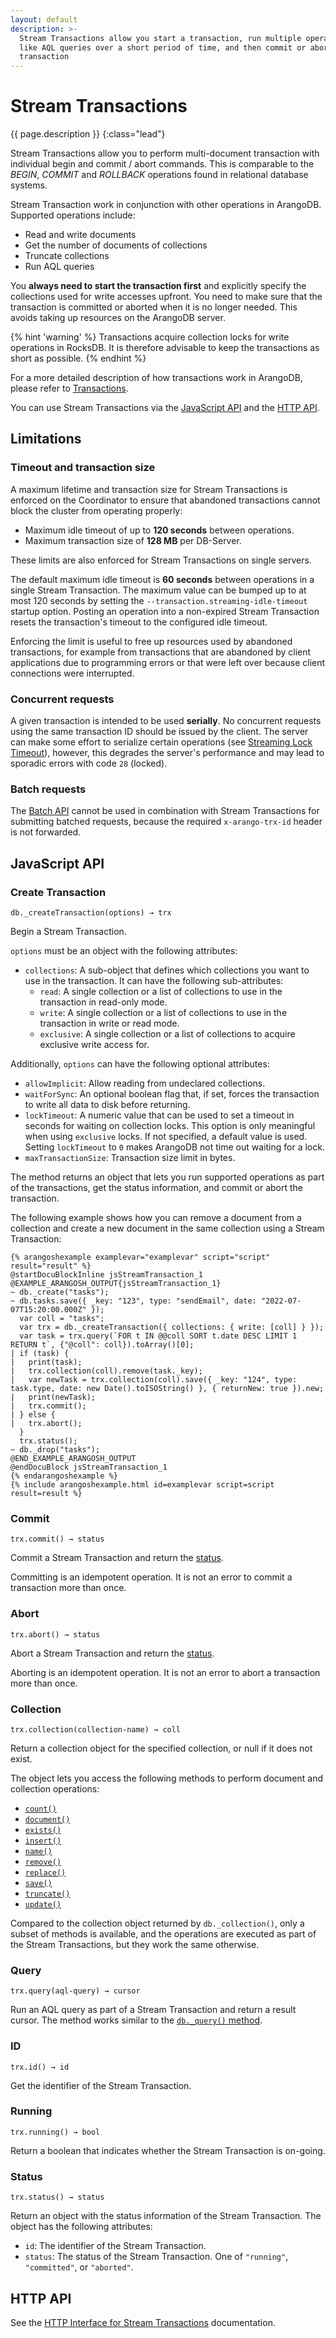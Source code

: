 ```yaml
---
layout: default
description: >-
  Stream Transactions allow you start a transaction, run multiple operations
  like AQL queries over a short period of time, and then commit or abort the
  transaction
---
```

# Stream Transactions

{{ page.description }}
{:class="lead"}

Stream Transactions allow you to perform multi-document transaction
with individual begin and commit / abort commands. This is comparable to the
*BEGIN*, *COMMIT* and *ROLLBACK* operations found in relational database systems.

Stream Transaction work in conjunction with other operations in ArangoDB.
Supported operations include:

- Read and write documents
- Get the number of documents of collections
- Truncate collections
- Run AQL queries

You **always need to start the transaction first** and explicitly specify the
collections used for write accesses upfront. You need to make sure that the
transaction is committed or aborted when it is no longer needed.
This avoids taking up resources on the ArangoDB server.

{% hint 'warning' %}
Transactions acquire collection locks for write operations in RocksDB.
It is therefore advisable to keep the transactions as short as possible.
{% endhint %}

For a more detailed description of how transactions work in ArangoDB, please
refer to [Transactions](../transactions.html).

You can use Stream Transactions via the [JavaScript API](#javascript-api) and
the [HTTP API](http/transaction-stream-transaction.html).

## Limitations

### Timeout and transaction size

A maximum lifetime and transaction size for Stream Transactions is enforced
on the Coordinator to ensure that abandoned transactions cannot block the
cluster from operating properly:

- Maximum idle timeout of up to **120 seconds** between operations.
- Maximum transaction size of **128 MB** per DB-Server.

These limits are also enforced for Stream Transactions on single servers.

The default maximum idle timeout is **60 seconds** between operations in a
single Stream Transaction. The maximum value can be bumped up to at most 120
seconds by setting the `--transaction.streaming-idle-timeout` startup option.
Posting an operation into a non-expired Stream Transaction resets the
transaction's timeout to the configured idle timeout.

Enforcing the limit is useful to free up resources used by abandoned
transactions, for example from transactions that are abandoned by client
applications due to programming errors or that were left over because client
connections were interrupted.

### Concurrent requests

A given transaction is intended to be used **serially**. No concurrent requests
using the same transaction ID should be issued by the client. The server can
make some effort to serialize certain operations (see
[Streaming Lock Timeout](programs-arangod-options.html#--transactionstreaming-lock-timeout)),
however, this degrades the server's performance and may lead to sporadic
errors with code `28` (locked).

### Batch requests

The [Batch API](http/batch-request.html) cannot be used in combination with
Stream Transactions for submitting batched requests, because the required
`x-arango-trx-id` header is not forwarded.

## JavaScript API

### Create Transaction

`db._createTransaction(options) → trx`

Begin a Stream Transaction.

`options` must be an object with the following attributes:

- `collections`: A sub-object that defines which collections you want to use
  in the transaction. It can have the following sub-attributes:
  - `read`: A single collection or a list of collections to use in the
    transaction in read-only mode.
  - `write`: A single collection or a list of collections to use in the
    transaction in write or read mode.
  - `exclusive`: A single collection or a list of collections to acquire
    exclusive write access for.

Additionally, `options` can have the following optional attributes:

- `allowImplicit`: Allow reading from undeclared collections.
- `waitForSync`: An optional boolean flag that, if set, forces the
  transaction to write all data to disk before returning.
- `lockTimeout`: A numeric value that can be used to set a timeout in seconds for
  waiting on collection locks. This option is only meaningful when using
  `exclusive` locks. If not specified, a default value is used. Setting
  `lockTimeout` to `0` makes ArangoDB not time out waiting for a lock.
- `maxTransactionSize`: Transaction size limit in bytes.

The method returns an object that lets you run supported operations as part of
the transactions, get the status information, and commit or abort the transaction.

The following example shows how you can remove a document from a collection and
create a new document in the same collection using a Stream Transaction:

    {% arangoshexample examplevar="examplevar" script="script" result="result" %}
    @startDocuBlockInline jsStreamTransaction_1
    @EXAMPLE_ARANGOSH_OUTPUT{jsStreamTransaction_1}
    ~ db._create("tasks");
    ~ db.tasks.save({ _key: "123", type: "sendEmail", date: "2022-07-07T15:20:00.000Z" });
      var coll = "tasks";
      var trx = db._createTransaction({ collections: { write: [coll] } });
      var task = trx.query(`FOR t IN @@coll SORT t.date DESC LIMIT 1 RETURN t`, {"@coll": coll}).toArray()[0];
    | if (task) {
    |   print(task);
    |   trx.collection(coll).remove(task._key);
    |   var newTask = trx.collection(coll).save({ _key: "124", type: task.type, date: new Date().toISOString() }, { returnNew: true }).new;
    |   print(newTask);
    |   trx.commit();
    | } else {
    |   trx.abort();
      }
      trx.status();
    ~ db._drop("tasks");
    @END_EXAMPLE_ARANGOSH_OUTPUT
    @endDocuBlock jsStreamTransaction_1
    {% endarangoshexample %}
    {% include arangoshexample.html id=examplevar script=script result=result %}

### Commit

`trx.commit() → status`

Commit a Stream Transaction and return the [status](#status).

Committing is an idempotent operation. It is not an error to commit a transaction
more than once.

### Abort

`trx.abort() → status`

Abort a Stream Transaction and return the [status](#status).

Aborting is an idempotent operation. It is not an error to abort a transaction
more than once.

### Collection

`trx.collection(collection-name) → coll`

Return a collection object for the specified collection, or null if it does not
exist.

The object lets you access the following methods to perform document and
collection operations:

- [`count()`](data-modeling-documents-document-methods.html#count)
- [`document()`](data-modeling-documents-document-methods.html#document)
- [`exists()`](data-modeling-documents-document-methods.html#exists)
- [`insert()`](data-modeling-documents-document-methods.html#insert--save)
- [`name()`](data-modeling-collections-database-methods.html#collection-name)
- [`remove()`](data-modeling-documents-document-methods.html#remove)
- [`replace()`](data-modeling-documents-document-methods.html#replace)
- [`save()`](data-modeling-documents-document-methods.html#insert--save)
- [`truncate()`](data-modeling-collections-collection-methods.html#truncate)
- [`update()`](data-modeling-documents-document-methods.html#update)

Compared to the collection object returned by `db._collection()`, only a subset
of methods is available, and the operations are executed as part of the
Stream Transactions, but they work the same otherwise.

### Query

`trx.query(aql-query) → cursor`

Run an AQL query as part of a Stream Transaction and return a result cursor.
The method works similar to the
[`db._query()` method](aql/invocation-with-arangosh.html#with-db_query).

### ID

`trx.id() → id`

Get the identifier of the Stream Transaction.

### Running

`trx.running() → bool`

Return a boolean that indicates whether the Stream Transaction is on-going.

### Status

`trx.status() → status`

Return an object with the status information of the Stream Transaction.
The object has the following attributes:

- `id`: The identifier of the Stream Transaction.
- `status`: The status of the Stream Transaction.
  One of `"running"`, `"committed"`, or `"aborted"`.

## HTTP API

See the [HTTP Interface for Stream Transactions](http/transaction-stream-transaction.html)
documentation.
